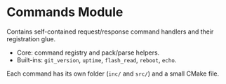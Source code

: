 # Commands Module

Contains self-contained request/response command handlers and their registration glue.

- Core: command registry and pack/parse helpers.
- Built-ins: `git_version`, `uptime`, `flash_read`, `reboot`, `echo`.

Each command has its own folder (`inc/` and `src/`) and a small CMake file.


